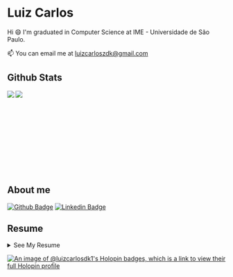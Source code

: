 # Luiz Carlos

Hi 😄 I'm graduated in Computer Science at IME - Universidade de São Paulo.

📫 You can email me at [luizcarloszdk@gmail.com](mailto:luizcarloszdk@gmail.com)

## Github Stats

<a href="https://github-readme-stats.vercel.app/api?username=luizcarlosdk&show_icons=true&hide_border=true&theme=merco">
  <img align="left" src="https://github-readme-stats.vercel.app/api?username=luizcarlosdk&show_icons=true&hide_border=true&theme=midnight-purple" />
</a>

<a href="https://github-readme-stats.vercel.app/api/top-langs/?username=luizcarlosdk&show_icons=true&hide_border=true">
  <img align="left" src="https://github-readme-stats.vercel.app/api/top-langs/?username=luizcarlosdk&show_icons=true&hide_border=true&theme=midnight-purple" />
</a>

</br>
</br>
</br>
</br>
</br>
</br>
</br>
</br>
</br>
</br>
</br>

## About me

[![Github Badge](https://img.shields.io/badge/-Github-000?style=flat-square&logo=Github&logoColor=white&link=link_do_seu_perfil_no_github)](https://github.com/luizcarlosdk)
[![Linkedin Badge](https://img.shields.io/badge/-LinkedIn-blue?style=flat-square&logo=Linkedin&logoColor=white&link=link_do_seu_perfil_no_linkedin)](https://www.linkedin.com/in/luizcarlosdk/)

## Resume

<details>
  <summary>See My Resume</summary>

## Experience

- **Software Developer - Hub USP Inovação**\
📆 Jan/2021 - August 2023\
📍 **IME-USP: Instituto de Matemática e Estatística da USP**

## Education

- 📖 **Computer Science B.S.**\
📆 2020 - 2024\
📍 **IME-USP: Instituto de Matemática e Estatística da USP**


</details>


[![An image of @luizcarlosdk1's Holopin badges, which is a link to view their full Holopin profile](https://holopin.me/luizcarlosdk1)](https://holopin.io/@luizcarlosdk1)

